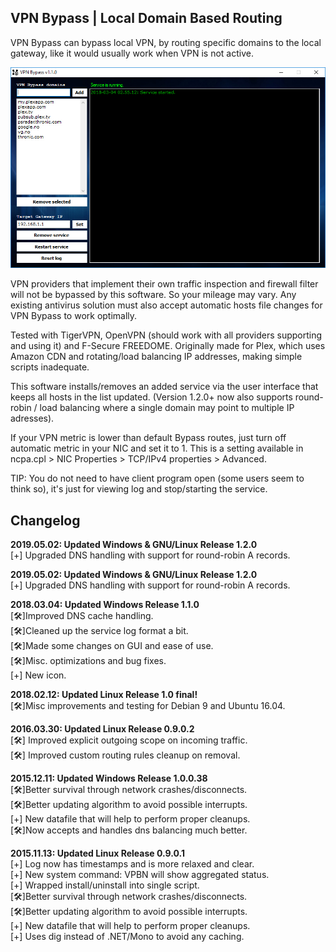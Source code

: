 ## VPN Bypass | Local Domain Based Routing
VPN Bypass can bypass local VPN, by routing specific domains to the local gateway, 
like it would usually work when VPN is not active.

![Example UI](example_ui.jpg)

VPN providers that implement their own traffic inspection and firewall filter will not be bypassed by this software. So your mileage may vary. Any existing antivirus solution must also accept automatic hosts file changes for VPN Bypass to work optimally. 

Tested with TigerVPN, OpenVPN (should work with all providers supporting and using it) and F-Secure FREEDOME. Originally made for Plex, which uses Amazon CDN and rotating/load balancing IP addresses, making simple scripts inadequate. 

This software installs/removes an added service via the user interface that keeps all hosts in the list updated. (Version 1.2.0+ now also supports round-robin / load balancing where a single domain may point to multiple IP adresses). 

If your VPN metric is lower than default Bypass routes, just turn off automatic metric in your NIC and set it to 1. This is a setting available in ncpa.cpl > NIC Properties > TCP/IPv4 properties > Advanced.

TIP: You do not need to have client program open (some users seem to think so), it's just for viewing log and stop/starting the service. 

## Changelog
**2019.05.02: Updated Windows & GNU/Linux Release 1.2.0**  
[+] Upgraded DNS handling with support for round-robin A records.  

**2019.05.02: Updated Windows & GNU/Linux Release 1.2.0**  
[+] Upgraded DNS handling with support for round-robin A records.

**2018.03.04: Updated Windows Release 1.1.0**  
[🛠]Improved DNS cache handling.  
[🛠]Cleaned up the service log format a bit.  
[🛠]Made some changes on GUI and ease of use.  
[🛠]Misc. optimizations and bug fixes.  
[+] New icon.  

**2018.02.12: Updated Linux Release 1.0 final!**  
[🛠]Misc improvements and testing for Debian 9 and Ubuntu 16.04.  

**2016.03.30: Updated Linux Release 0.9.0.2**  
[🛠] Improved explicit outgoing scope on incoming traffic.  
[🛠] Improved custom routing rules cleanup on removal.  

**2015.12.11: Updated Windows Release 1.0.0.38**  
[🛠]Better survival through network crashes/disconnects.  
[🛠]Better updating algorithm to avoid possible interrupts.  
[+] New datafile that will help to perform proper cleanups.  
[🛠]Now accepts and handles dns balancing much better.  

**2015.11.13: Updated Linux Release 0.9.0.1**  
[+] Log now has timestamps and is more relaxed and clear.  
[+] New system command: VPBN will show aggregated status.  
[+] Wrapped install/uninstall into single script.  
[🛠]Better survival through network crashes/disconnects.  
[🛠]Better updating algorithm to avoid possible interrupts.  
[+] New datafile that will help to perform proper cleanups.  
[+] Uses dig instead of .NET/Mono to avoid any caching.  
